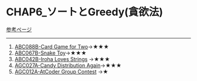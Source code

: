 # CHAP6_ソートとGreedy(貪欲法)

[参考ページ](https://tinyurl.com/y7zw86pt)

---

1. [ABC088B-Card Game for Two](https://atcoder.jp/contests/abc088/tasks/abc088_b)→★★★
1. [ABC067B-Snake Toy](https://atcoder.jp/contests/abc067/tasks/abc067_b)→★★★
1. [ABC042B-Iroha Loves Strings](https://atcoder.jp/contests/abc042/tasks/abc042_b)
→★★★
1. [AGC027A-Candy Distribution Again](https://atcoder.jp/contests/agc027/tasks/agc027_a)→★★★
1. [AGC012A-AtCoder Group Contest](https://atcoder.jp/contests/agc012/tasks/agc012_a)
→★